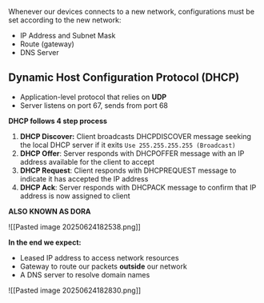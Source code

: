
Whenever our devices connects to a new network, configurations must be set according to the new network:
- IP Address and Subnet Mask
- Route (gateway)
- DNS Server

**Dynamic Host Configuration Protocol (DHCP)**
--------------------------------
- Application-level protocol that relies on **UDP**
- Server listens on port 67, sends from port 68

**DHCP follows 4 step process**
1. **DHCP Discover:** Client broadcasts DHCPDISCOVER message seeking the local DHCP server if it exits `Use 255.255.255.255 (Broadcast)`
2. **DHCP Offer**: Server responds with DHCPOFFER message with an IP address available for the client to accept
3. **DHCP Request**: Client responds with DHCPREQUEST message to indicate it has accepted the IP address
4. **DHCP Ack**: Server responds with DHCPACK message to confirm that IP address is now assigned to client

**ALSO KNOWN AS DORA**

![[Pasted image 20250624182538.png]]

**In the end we expect:**
- Leased IP address to access network resources
- Gateway to route our packets **outside** our network
- A DNS server to resolve domain names

![[Pasted image 20250624182830.png]]


